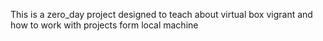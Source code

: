 This is a zero_day project designed to teach about virtual box vigrant and how to work with projects form local machine